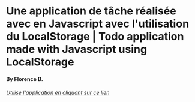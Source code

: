 # Une application de tâche réalisée avec en Javascript avec l'utilisation du LocalStorage | Todo application made with Javascript using LocalStorage

#### By Florence B.

###### [Utilise l'application en cliquant sur ce lien](https://florencebastaraud.github.io/taches-app/)
